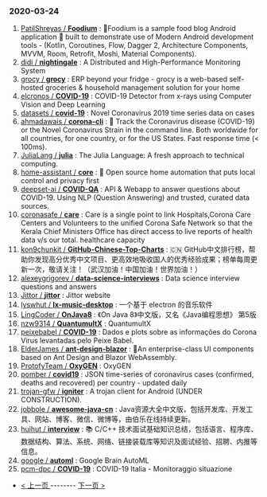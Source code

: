 ### 2020-03-24 
1. [
        PatilShreyas /
**Foodium**](https://github.com/PatilShreyas/Foodium) : 🍲Foodium is a sample food blog Android application 📱 built to demonstrate use of Modern Android development tools - (Kotlin, Coroutines, Flow, Dagger 2, Architecture Components, MVVM, Room, Retrofit, Moshi, Material Components).
1. [
        didi /
**nightingale**](https://github.com/didi/nightingale) : A Distributed and High-Performance Monitoring System
1. [
        grocy /
**grocy**](https://github.com/grocy/grocy) : ERP beyond your fridge - grocy is a web-based self-hosted groceries & household management solution for your home
1. [
        elcronos /
**COVID-19**](https://github.com/elcronos/COVID-19) : COVID-19 Detector from x-rays using Computer Vision and Deep Learning
1. [
        datasets /
**covid-19**](https://github.com/datasets/covid-19) : Novel Coronavirus 2019 time series data on cases
1. [
        ahmadawais /
**corona-cli**](https://github.com/ahmadawais/corona-cli) : 🦠 Track the Coronavirus disease (COVID-19) or the Novel Coronavirus Strain in the command line. Both worldwide for all countries, for one country, or for the US States. Fast response time (< 100ms).
1. [
        JuliaLang /
**julia**](https://github.com/JuliaLang/julia) : The Julia Language: A fresh approach to technical computing.
1. [
        home-assistant /
**core**](https://github.com/home-assistant/core) : 🏡 Open source home automation that puts local control and privacy first
1. [
        deepset-ai /
**COVID-QA**](https://github.com/deepset-ai/COVID-QA) : API & Webapp to answer questions about COVID-19. Using NLP (Question Answering) and trusted, curated data sources.
1. [
        coronasafe /
**care**](https://github.com/coronasafe/care) : Care is a single point to link Hospitals,Corona Care Centers and Volunteers to the unified Corona Safe Network so that the Kerala Chief Ministers Office has direct access to live reports of health data v/s our total. healthcare capacity
1. [
        kon9chunkit /
**GitHub-Chinese-Top-Charts**](https://github.com/kon9chunkit/GitHub-Chinese-Top-Charts) : 🇨🇳 GitHub中文排行榜，帮助你发现高分优秀中文项目、更高效地吸收国人的优秀经验成果；榜单每周更新一次，敬请关注！（武汉加油！中国加油！世界加油！）
1. [
        alexeygrigorev /
**data-science-interviews**](https://github.com/alexeygrigorev/data-science-interviews) : Data science interview questions and answers
1. [
        Jittor /
**jittor**](https://github.com/Jittor/jittor) : Jittor website
1. [
        lyswhut /
**lx-music-desktop**](https://github.com/lyswhut/lx-music-desktop) : 一个基于 electron 的音乐软件
1. [
        LingCoder /
**OnJava8**](https://github.com/LingCoder/OnJava8) : 《On Java 8》中文版，又名《Java编程思想》 第5版
1. [
        nzw9314 /
**QuantumultX**](https://github.com/nzw9314/QuantumultX) : QuantumultX
1. [
        peixebabel /
**COVID-19**](https://github.com/peixebabel/COVID-19) : Dados e plots sobre as informações do Corona Virus levantadas pelo Peixe Babel.
1. [
        ElderJames /
**ant-design-blazor**](https://github.com/ElderJames/ant-design-blazor) : 🌈An enterprise-class UI components based on Ant Design and Blazor WebAssembly.
1. [
        ProtofyTeam /
**OxyGEN**](https://github.com/ProtofyTeam/OxyGEN) : OxyGEN
1. [
        pomber /
**covid19**](https://github.com/pomber/covid19) : JSON time-series of coronavirus cases (confirmed, deaths and recovered) per country - updated daily
1. [
        trojan-gfw /
**igniter**](https://github.com/trojan-gfw/igniter) : A trojan client for Android (UNDER CONSTRUCTION).
1. [
        jobbole /
**awesome-java-cn**](https://github.com/jobbole/awesome-java-cn) : Java资源大全中文版，包括开发库、开发工具、网站、博客、微信、微博等，由伯乐在线持续更新。
1. [
        huihut /
**interview**](https://github.com/huihut/interview) : 📚 C/C++ 技术面试基础知识总结，包括语言、程序库、数据结构、算法、系统、网络、链接装载库等知识及面试经验、招聘、内推等信息。
1. [
        google /
**automl**](https://github.com/google/automl) : Google Brain AutoML
1. [
        pcm-dpc /
**COVID-19**](https://github.com/pcm-dpc/COVID-19) : COVID-19 Italia - Monitoraggio situazione 

- [ < 上一页 ](https://github.com/able8/github-trending-daily-record/blob/master/2020-03-23.md) -------- [ 下一页 > ](https://github.com/able8/github-trending-daily-record/blob/master/2020-03-25.md)